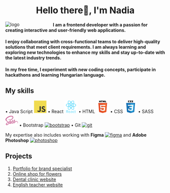 <h1 align="center">Hello there👋, I'm Nadia</h1>

<img  align="left" alt='logo' src='https://github.com/Nadia-HPoe/Nadia-HPoe/assets/126505646/19abe1b7-f2c0-4f97-92b4-8e8939a986b9' width='150'>
<h4 align="left">I am a frontend developer with a passion for creating interactive and user-friendly web applications.</h4>
<h4 align="left">I enjoy collaborating with cross-functional teams to deliver high-quality solutions that meet client requirements. I am always learning and exploring new technologies to enhance my skills and stay up-to-date with the latest industry trends.</h4>
<h4 align="left">In my free time, I experiment with new coding concepts, participate in hackathons and learning Hungarian language.</h4>


## My skills

• Java Script <a href="https://developer.mozilla.org/en-US/docs/Web/JavaScript" target="_blank" rel="noreferrer"> <img src="https://raw.githubusercontent.com/devicons/devicon/master/icons/javascript/javascript-original.svg" alt="javascript" width="40" height="40"/></a> 
 • React <a href="https://reactjs.org/" target="_blank" rel="noreferrer"> <img src="https://raw.githubusercontent.com/devicons/devicon/master/icons/react/react-original-wordmark.svg" alt="react" width="40" height="40"/></a> 
 • HTML <a href="https://www.w3.org/html/" target="_blank" rel="noreferrer"> <img src="https://raw.githubusercontent.com/devicons/devicon/master/icons/html5/html5-original-wordmark.svg" alt="html5" width="40" height="40"/></a> 
 • CSS <a href="https://www.w3schools.com/css/" target="_blank" rel="noreferrer"> <img src="https://raw.githubusercontent.com/devicons/devicon/master/icons/css3/css3-original-wordmark.svg" alt="css3" width="40" height="40"/></a> 
 • SASS <a href="https://sass-lang.com" target="_blank" rel="noreferrer"> <img src="https://raw.githubusercontent.com/devicons/devicon/master/icons/sass/sass-original.svg" alt="sass" width="40" height="40"/></a> 
 • Bootstrap <a href="https://getbootstrap.com" target="_blank" rel="noreferrer"> <img src="https://cdn.jsdelivr.net/gh/devicons/devicon@latest/icons/bootstrap/bootstrap-original.svg"  alt="bootstrap" width="40" height="40"/></a> 
 • Git <a href="https://git-scm.com/" target="_blank" rel="noreferrer"> <img src="https://www.vectorlogo.zone/logos/git-scm/git-scm-icon.svg" alt="git" width="40" height="40"/></a> 


<p align="left"> My expertise also includes working with <b>Figma</b> <a href="https://www.figma.com/" target="_blank" rel="noreferrer"> <img src="https://www.vectorlogo.zone/logos/figma/figma-icon.svg" alt="figma" width="40" height="40"/></a> 
  and <b>Adobe Photoshop</b> <a href="https://www.photoshop.com/en" target="_blank" rel="noreferrer"> <img src="https://cdn.jsdelivr.net/gh/devicons/devicon@latest/icons/photoshop/photoshop-original.svg" alt="photoshop" width="40" height="40" /></a> </p>

## Projects
1. [Portfolio for brand specialist](https://github.com/annalatyeva/anna-katsur-portfolio)
2. [Online shop for flowers](https://github.com/Nadia-HPoe/FlowerShop-build)
3. [Dental clinic website](https://github.com/Evgenia0712/The_Dentistry)
4. [English teacher website](https://github.com/Dari-Dari/59_ielts_kukieva)
